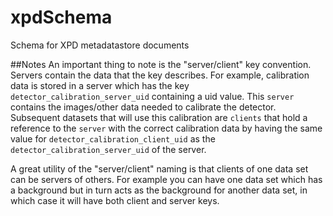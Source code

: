 # xpdSchema
Schema for XPD metadatastore documents

##Notes
An important thing to note is the "server/client" key convention.
Servers contain the data that the key describes. 
For example, calibration data is stored in a server which has the key `detector_calibration_server_uid` containing a uid value. 
This `server` contains the images/other data needed to calibrate the detector.
Subsequent datasets that will use this calibration are `clients` that hold a reference to the `server` with the correct calibration data by having the same value for `detector_calibration_client_uid` as the `detector_calibration_server_uid` of the server.

A great utility of the "server/client" naming is that clients of one data set can be servers of others. 
 For example you can have one data set which has a background but in turn acts as the background for another data set, in which case it will have both client and server keys.
